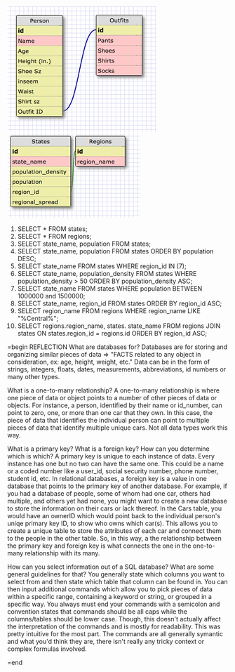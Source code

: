 <img src="/week-8/database-intro/Screenshot 2016-01-26 12.36.57.png">
<img src="/week-8/database-intro/Screenshot 2016-01-26 12.55.29.png">

1.  SELECT * FROM states;
2.  SELECT * FROM regions;
3.  SELECT state_name, population
    FROM states;
4.  SELECT state_name, population
    FROM states
    ORDER BY population DESC;
5.  SELECT state_name
    FROM states
    WHERE region_id
    IN (7);
6.  SELECT state_name, population_density
    FROM states
    WHERE population_density > 50
    ORDER BY population_density ASC;
7.  SELECT state_name
    FROM states
    WHERE population
    BETWEEN 1000000 and 1500000;
8.  SELECT state_name, region_id
    FROM states
    ORDER BY region_id ASC;
9.  SELECT region_name
    FROM regions
    WHERE region_name
    LIKE "%Central%";
10. SELECT regions.region_name, states. state_name
    FROM regions
    JOIN states
    ON states.region_id = regions.id
    ORDER BY region_id ASC;

=begin REFLECTION
What are databases for?
Databases are for storing and organizing similar pieces of data => "FACTS related to any object in consideration, ex: age, height, weight, etc."  Data can be in the form of strings, integers, floats, dates, measurements, abbreviations, id numbers or many other types.

What is a one-to-many relationship?
A one-to-many relationship is where one piece of data or object points to a number of other pieces of data or objects.  For instance, a person, identified by their name or id_number, can point to zero, one, or more than one car that they own.  In this case, the piece of data that identifies the individual person can point to multiple pieces of data that identify multiple unique cars.  Not all data types work this way.

What is a primary key? What is a foreign key? How can you determine which is which?
A primary key is unique to each instance of data.  Every instance has one but no two can have the same one.  This could be a name or a coded number like a user_id, social security number, phone number, student id, etc.  In relational databases, a foreign key is a value in one database that points to the primary key of another database.  For example, if you had a database of people, some of whom had one car, others had multiple, and others yet had none, you might want to create a new database to store the information on their cars or lack thereof.  In the Cars table, you would have an ownerID which would point back to the individual person's uniqe primary key ID, to show who owns which car(s).  This allows you to create a unique table to store the attributes of each car and connect them to the people in the other table.  So, in this way, a the relationship between the primary key and foreign key is what connects the one in the one-to-many relationship with its many.

How can you select information out of a SQL database? What are some general guidelines for that?
You generally state which columns you want to select from and then state which table that column can be found in.  You can then input additional commands which allow you to pick pieces of data within a specific range, containing a keyword or string, or grouped in a specific way.  You always must end your commands with a semicolon and convention states that commands should be all caps while the columns/tables should be lower case.  Though, this doesn't actually affect the interpretation of the commands and is mostly for readability.  This was pretty intuitive for the most part.  The commands are all generally symantic and what you'd think they are, there isn't really any tricky context or complex formulas involved.

=end
